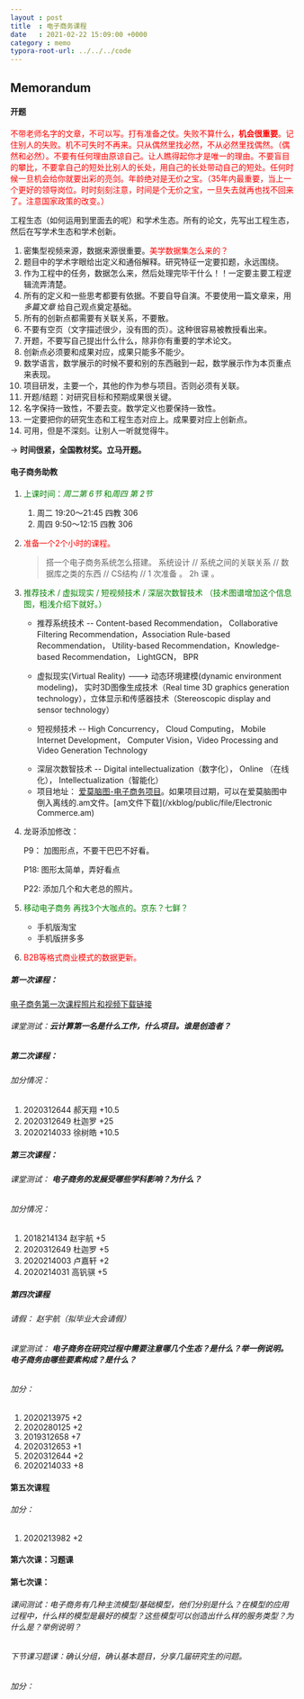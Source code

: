 ```yaml
---
layout : post
title  : 电子商务课程
date   : 2021-02-22 15:09:00 +0000
category : memo
typora-root-url: ../../../code
---
```


## Memorandum

#### 开题

<font color='red'>不带老师名字的文章，不可以写。打有准备之仗。失败不算什么，**机会很重要**。记住别人的失败。机不可失时不再来。只从偶然里找必然，不从必然里找偶然。（偶然和必然）。不要有任何理由原谅自己。让人瞧得起你才是唯一的理由。不要盲目的攀比，不要拿自己的短处比别人的长处，用自己的长处带动自己的短处。任何时候一旦机会给你就要出彩的亮剑。年龄绝对是无价之宝。（35年内最重要，当上一个更好的领导岗位。时时刻刻注意，时间是个无价之宝，一旦失去就再也找不回来了。注意国家政策的改变。）</font>



工程生态（如何运用到里面去的呢）和学术生态。所有的论文，先写出工程生态，然后在写学术生态和学术创新。

1. 密集型视频来源，数据来源很重要。<font color='red'>美学数据集怎么来的？</font>
2. 题目中的学术字眼给出定义和通俗解释。研究特征一定要扣题，永远围绕。
3. 作为工程中的任务，数据怎么来，然后处理完毕干什么！！一定要主要工程逻辑流弄清楚。
4. 所有的定义和一些思考都要有依据。不要自导自演。不要使用一篇文章来，用*多篇文章* 给自己观点奠定基础。
5. 所有的创新点都需要有关联关系，不要散。
6. 不要有空页（文字描述很少，没有图的页）。这种很容易被教授看出来。
7. 开题，不要写自己提出什么什么，除非你有重要的学术论文。
8. 创新点必须要和成果对应，成果只能多不能少。
9. 数学语言，数学展示的时候不要和别的东西融到一起，数学展示作为本页重点来表现。
10. 项目研发，主要一个，其他的作为参与项目。否则必须有关联。
11. 开题/结题：对研究目标和预期成果很关键。
12. 名字保持一致性，不要去变。数学定义也要保持一致性。
13. 一定要把你的研究生态和工程生态对应上。成果要对应上创新点。
14. 可用，但是不深刻。让别人一听就觉得牛。

-> **时间很紧，全国教材奖。立马开题。**

#### 电子商务助教

1. <font color='green'>上课时间：*周二第 6节* 和*周四 第 2节* </font>

   1. 周二 19:20～21:45  四教 306
   2. 周四  9:50～12:15   四教 306

2. <font color='red'>准备一个2个小时的课程。</font>

   > 搭一个电子商务系统怎么搭建。 系统设计 // 系统之间的关联关系 // 数据库之类的东西 // CS结构 // 1 次准备 。 2h 课 。

3. <font color='green'>推荐技术 / 虚拟现实 / 短视频技术 / 深层次数智技术 （技术图谱增加这个信息图，粗浅介绍下就好。）</font>

   * 推荐系统技术 -- Content-based Recommendation， Collaborative Filtering Recommendation，Association Rule-based Recommendation， Utility-based Recommendation，Knowledge-based Recommendation， LightGCN， BPR

   * 虚拟现实(Virtual Reality) --->  动态环境建模(dynamic environment modeling)， 实时3D图像生成技术（Real time 3D graphics generation technology），立体显示和传感器技术（Stereoscopic display and sensor technology）

   * 短视频技术 -- High Concurrency， Cloud Computing， Mobile Internet Development， Computer Vision，Video Processing and Video Generation Technology

   - 深层次数智技术 -- Digital intellectualization（数字化）， Online （在线化）， Intellectualization（智能化）
   - 项目地址： [爱莫脑图-电子商务项目](https://mind.airmore.cn/doc/7311950367)。如果项目过期，可以在爱莫脑图中倒入离线的.am文件。[am文件下载](/xkblog/public/file/Electronic Commerce.am)

4. 龙哥添加修改：

   P9： 加图形点，不要干巴巴不好看。

   P18:  图形太简单，弄好看点

   P22:  添加几个和大老总的照片。

5. <font color='green'>移动电子商务 再找3个大咖点的。京东？七鲜？</font>

   - 手机版淘宝 
   - 手机版拼多多

1. <font color='red'>B2B等格式商业模式的数据更新。</font> 

##### 第一次课程：

[电子商务第一次课程照片和视频下载链接](https://cloud.tsinghua.edu.cn/f/e9e76a8133cc483fb1c4/?dl=1)

###### 课堂测试：***云计算第一名是什么工作，什么项目。谁是创造者？***

##### 第二次课程：

###### 加分情况：

1. 2020312644 郝天翔 +10.5
2. 2020312649 杜迦罗 +25
3. 2020214033 徐树皓 +10.5

##### 第三次课程：

###### 课堂测试： ***电子商务的发展受哪些学科影响？为什么？***

###### 加分情况：

1. 2018214134 赵宇航 +5
2. 2020312649 杜迦罗 +5
3. 2020214003 卢嘉轩 +2
4. 2020214031 高钒骐 +5

##### 第四次课程

###### 请假： 赵宇航（拟毕业大会请假）

###### 课堂测试： ***电子商务在研究过程中需要注意哪几个生态？是什么？举一例说明。    电子商务由哪些要素构成？是什么？***

###### 加分：

1. 2020213975 +2
2. 2020280125 +2
3. 2019312658 +7
4. 2020312653 +1
5. 2020312644 +2 
6. 2020214033 +8

#### 第五次课程

###### 加分：

1. 2020213982 +2

#### 第六次课：习题课

#### 第七次课：

###### 课间测试：电子商务有几种主流模型/基础模型，他们分别是什么？在模型的应用过程中，什么样的模型是最好的模型？这些模型可以创造出什么样的服务类型？为什么是？举例说明？

###### 下节课习题课：确认分组，确认基本题目，分享几届研究生的问题。

###### 加分：

